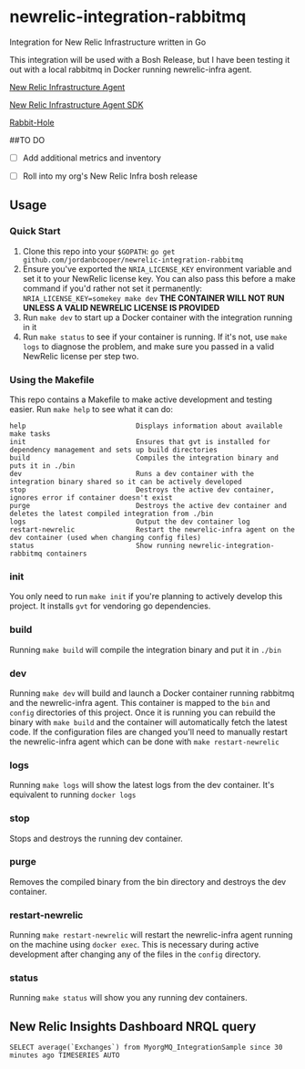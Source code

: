 # newrelic-integration-rabbitmq
Integration for New Relic Infrastructure written in Go

This integration will be used with a Bosh Release, but I have been testing it out with a local rabbitmq in Docker running newrelic-infra agent.

[New Relic Infrastructure Agent](https://docs.newrelic.com/docs/infrastructure/new-relic-infrastructure/installation/install-infrastructure-linux)

[New Relic Infrastructure Agent SDK](https://github.com/newrelic/infra-integrations-sdk)

[Rabbit-Hole](https://github.com/michaelklishin/rabbit-hole)


##TO DO

- [ ] Add additional metrics and inventory

- [ ] Roll into my org's New Relic Infra bosh release



## Usage

### Quick Start
1. Clone this repo into your `$GOPATH`: `go get github.com/jordanbcooper/newrelic-integration-rabbitmq`
1. Ensure you've exported the `NRIA_LICENSE_KEY` environment variable and set it to your NewRelic license key. You can also pass this before a make command if you'd rather not set it permanently: `NRIA_LICENSE_KEY=somekey make dev` **THE CONTAINER WILL NOT RUN UNLESS A VALID NEWRELIC LICENSE IS PROVIDED**
1. Run `make dev` to start up a Docker container with the integration running in it
1. Run `make status` to see if your container is running. If it's not, use `make logs` to diagnose the problem, and make sure you passed in a valid NewRelic license per step two.

### Using the Makefile
This repo contains a Makefile to make active development and testing easier. Run `make help` to see what it can do:

```
help                           Displays information about available make tasks
init                           Ensures that gvt is installed for dependency management and sets up build directories
build                          Compiles the integration binary and puts it in ./bin
dev                            Runs a dev container with the integration binary shared so it can be actively developed
stop                           Destroys the active dev container, ignores error if container doesn't exist
purge                          Destroys the active dev container and deletes the latest compiled integration from ./bin
logs                           Output the dev container log
restart-newrelic               Restart the newrelic-infra agent on the dev container (used when changing config files)
status                         Show running newrelic-integration-rabbitmq containers
```

### init
You only need to run `make init` if you're planning to actively develop this project.  It installs `gvt` for vendoring 
go dependencies.

### build
Running `make build` will compile the integration binary and put it in `./bin`

### dev
Running `make dev` will build and launch a Docker container running rabbitmq and the newrelic-infra agent. This container
is mapped to the `bin` and `config` directories of this project. Once it is running you can rebuild the binary with
`make build` and the container will automatically fetch the latest code. If the configuration files are changed you'll
need to manually restart the newrelic-infra agent which can be done with `make restart-newrelic`

### logs
Running `make logs` will show the latest logs from the dev container. It's equivalent to running `docker logs`

### stop
Stops and destroys the running dev container.

### purge
Removes the compiled binary from the bin directory and destroys the dev container.

### restart-newrelic
Running `make restart-newrelic` will restart the newrelic-infra agent running on the machine using `docker exec`. This is
necessary during active development after changing any of the files in the `config` directory.

### status
Running `make status` will show you any running dev containers.

## New Relic Insights Dashboard NRQL query

```SELECT average(`Exchanges`) from MyorgMQ_IntegrationSample since 30 minutes ago TIMESERIES AUTO```


